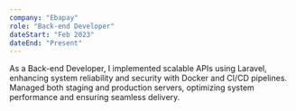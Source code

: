 ```yaml
---
company: "Ebapay"
role: "Back-end Developer"
dateStart: "Feb 2023"
dateEnd: "Present"
---
```


As a Back-end Developer, I implemented scalable APIs using Laravel, enhancing system reliability and security with Docker and CI/CD pipelines. Managed both staging and production servers, optimizing system performance and ensuring seamless delivery.

